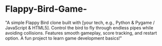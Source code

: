 # Flappy-Bird-Game-
"A simple Flappy Bird clone built with [your tech, e.g., Python &amp; Pygame / JavaScript &amp; HTML5]. Control the bird to fly through endless pipes while avoiding collisions. Features smooth gameplay, score tracking, and restart option. A fun project to learn game development basics!"
